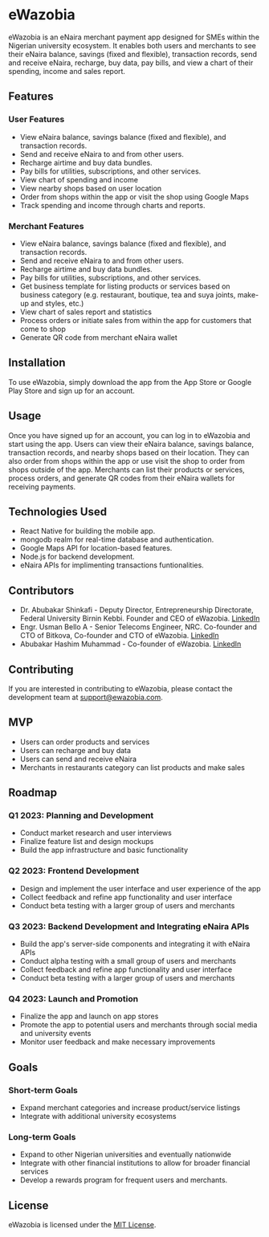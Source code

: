 # eWazobia

eWazobia is an eNaira merchant payment app designed for SMEs within the Nigerian university ecosystem. It enables both users and merchants to see their eNaira balance, savings (fixed and flexible), transaction records, send and receive eNaira, recharge, buy data, pay bills, and view a chart of their spending, income and sales report.

## Features

### User Features

-   View eNaira balance, savings balance (fixed and flexible), and transaction records.
-   Send and receive eNaira to and from other users.
-   Recharge airtime and buy data bundles.
-   Pay bills for utilities, subscriptions, and other services.
-   View chart of spending and income
-   View nearby shops based on user location
-   Order from shops within the app or visit the shop using Google Maps
-   Track spending and income through charts and reports.

### Merchant Features

-   View eNaira balance, savings balance (fixed and flexible), and transaction records.
-   Send and receive eNaira to and from other users.
-   Recharge airtime and buy data bundles.
-   Pay bills for utilities, subscriptions, and other services.
-   Get business template for listing products or services based on business category (e.g. restaurant, boutique, tea and suya joints, make-up and styles, etc.)
-   View chart of sales report and statistics
-   Process orders or initiate sales from within the app for customers that come to shop
-   Generate QR code from merchant eNaira wallet

## Installation

To use eWazobia, simply download the app from the App Store or Google Play Store and sign up for an account.

## Usage

Once you have signed up for an account, you can log in to eWazobia and start using the app. Users can view their eNaira balance, savings balance, transaction records, and nearby shops based on their location. They can also order from shops within the app or use visit the shop to order from shops outside of the app. Merchants can list their products or services, process orders, and generate QR codes from their eNaira wallets for receiving payments.

## Technologies Used

-   React Native for building the mobile app.
-   mongodb realm for real-time database and authentication.
-   Google Maps API for location-based features.
-   Node.js for backend development.
-   eNaira APIs for implimenting transactions funtionalities.

## Contributors

-   Dr. Abubakar Shinkafi - Deputy Director, Entrepreneurship Directorate, Federal University Birnin Kebbi. Founder and CEO of eWazobia. [LinkedIn](https://www.linkedin.com/in/abubakar-shinkafi-phd-118a232b/)
-   Engr. Usman Bello A - Senior Telecoms Engineer, NRC. Co-founder and CTO of Bitkova, Co-founder and CTO of eWazobia. [LinkedIn](https://www.linkedin.com/in/usmanbelloa/)
-   Abubakar Hashim Muhammad - Co-founder of eWazobia. [LinkedIn](https://www.linkedin.com/in/abubakar-muhammad-hashim-75a564258/)

## Contributing

If you are interested in contributing to eWazobia, please contact the development team at [support@ewazobia.com](mailto:support@ewazobia.com).

## MVP

-   Users can order products and services
-   Users can recharge and buy data
-   Users can send and receive eNaira
-   Merchants in restaurants category can list products and make sales

## Roadmap

### Q1 2023: Planning and Development

-   Conduct market research and user interviews
-   Finalize feature list and design mockups
-   Build the app infrastructure and basic functionality

### Q2 2023: Frontend Development

-   Design and implement the user interface and user experience of the app
-   Collect feedback and refine app functionality and user interface
-   Conduct beta testing with a larger group of users and merchants

### Q3 2023: Backend Development and Integrating eNaira APIs

-   Build the app's server-side components and integrating it with eNaira APIs
-   Conduct alpha testing with a small group of users and merchants
-   Collect feedback and refine app functionality and user interface
-   Conduct beta testing with a larger group of users and merchants

### Q4 2023: Launch and Promotion

-   Finalize the app and launch on app stores
-   Promote the app to potential users and merchants through social media and university events
-   Monitor user feedback and make necessary improvements

## Goals

### Short-term Goals

-   Expand merchant categories and increase product/service listings
-   Integrate with additional university ecosystems

### Long-term Goals

-   Expand to other Nigerian universities and eventually nationwide
-   Integrate with other financial institutions to allow for broader financial services
-   Develop a rewards program for frequent users and merchants.

## License

eWazobia is licensed under the [MIT License](LICENSE).
